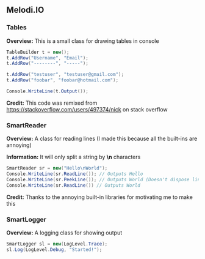 ## Melodi.IO

### Tables

**Overview:** This is a small class for drawing tables in console

```c#
TableBuilder t = new();
t.AddRow("Username", "Email");
t.AddRow("--------", "-----");

t.AddRow("testuser", "testuser@gmail.com");
t.AddRow("foobar", "foobar@hotmail.com");

Console.WriteLine(t.Output());
```

**Credit:** This code was remixed from https://stackoverflow.com/users/497374/nick on stack overflow

### SmartReader

**Overview:** A class for reading lines (I made this because all the built-ins are annoying)

**Information:** It will only split a string by **\n** characters

```c#
SmartReader sr = new("Hello\nWorld");
Console.WriteLine(sr.ReadLine()); // Outputs Hello
Console.WriteLine(sr.PeekLine()); // Outputs World (Doesn't dispose line)
Console.WriteLine(sr.ReadLine()) // Outputs World
```

**Credit:** Thanks to the annoying built-in libraries for motivating me to make this

### SmartLogger

**Overview:** A logging class for showing output

```c#
SmartLogger sl = new(LogLevel.Trace);
sl.Log(LogLevel.Debug, "Started!");
```

